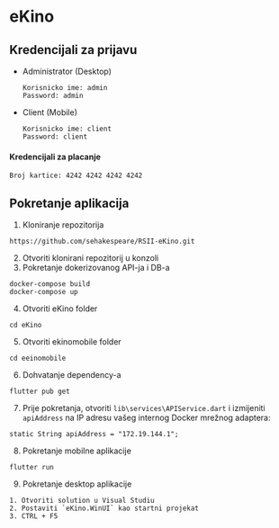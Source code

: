﻿# eKino

## Kredencijali za prijavu

- Administrator (Desktop)

  ```
  Korisnicko ime: admin
  Password: admin
  ```
- Client (Mobile)

  ```
  Korisnicko ime: client
  Password: client
  ```

#### Kredencijali za placanje

  ```
  Broj kartice: 4242 4242 4242 4242
  ```

## Pokretanje aplikacija
1. Kloniranje repozitorija
  ```
  https://github.com/sehakespeare/RSII-eKino.git
  ```
2. Otvoriti klonirani repozitorij u konzoli
3. Pokretanje dokerizovanog API-ja i DB-a
  ```
  docker-compose build
  docker-compose up
  ```
4. Otvoriti eKino folder
  ```
  cd eKino
  ```
5. Otvoriti ekinomobile folder
  ```
  cd eeinomobile
  ```
6. Dohvatanje dependency-a
  ```
  flutter pub get
  ```
7. Prije pokretanja, otvoriti `lib\services\APIService.dart` i izmijeniti `apiAddress` na IP adresu vašeg internog Docker mrežnog adaptera:
  ```
  static String apiAddress = "172.19.144.1";
  ```
8. Pokretanje mobilne aplikacije
  ```
  flutter run
  ```
9. Pokretanje desktop aplikacije
  ```
  1. Otvoriti solution u Visual Studiu
  2. Postaviti `eKino.WinUI` kao startni projekat
  3. CTRL + F5
  ```
  